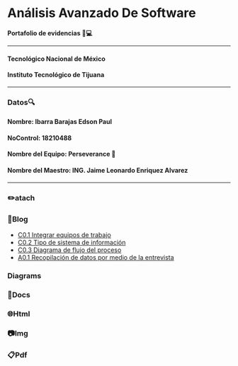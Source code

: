 # Análisis Avanzado De Software
**Portafolio de evidencias :file_folder::computer:**
___
#### Tecnológico Nacional de México
#### Instituto Tecnológico de Tijuana
___
### **Datos:mag:**
#### Nombre: Ibarra Barajas Edson Paul
#### NoControl: 18210488
#### Nombre del Equipo: Perseverance 🤘
#### Nombre del Maestro: ING. Jaime Leonardo Enriquez Alvarez
___
### :pencil2:atach
### :memo:Blog
- [C0.1 Integrar equipos de trabajo](https://github.com/Edson1999/Analisis_Avanzado_De_Software/blob/main/Blog/C0.1_IntegrarEquiposdeTrabajo_IbarraBarajasEdsonPaul.pdf)
- [C0.2 Tipo de sistema de información](https://github.com/Edson1999/Analisis_Avanzado_De_Software/blob/main/Blog/C0.2_Tipo_de_Sistema_Desarrollar_IbarraBarajasEdsonPaul.pdf)
- [C0.3 Diagrama de flujo del proceso](https://github.com/Edson1999/Analisis_Avanzado_De_Software/blob/main/Blog/C0.3_DiagramadeFlujo_Proceso_IbarraBarajasEdsonPaul.pdf)
- [A0.1 Recopilación de datos por medio de la entrevista](https://github.com/Edson1999/Analisis_Avanzado_De_Software/blob/main/Blog/A0.1_Interview_Compilation_IbarraBarajasEdsonPaul.pdf)
### Diagrams
### :page_facing_up:Docs
### :globe_with_meridians:Html
### :camera:Img
### :clipboard:Pdf 
